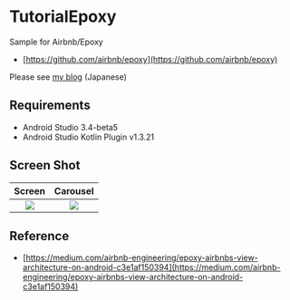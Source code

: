 # TutorialEpoxy

Sample for Airbnb/Epoxy

- [https://github.com/airbnb/epoxy](https://github.com/airbnb/epoxy)

Please see [my blog](https://masegi.hatenablog.com/entry/2019/02/24/215211) (Japanese)

## Requirements

- Android Studio 3.4-beta5
- Android Studio Kotlin Plugin v1.3.21

## Screen Shot

Screen | Carousel
:---:|:---:
![](https://s3-ap-northeast-1.amazonaws.com/github.masegi/Tutorial-Epoxy/Epoxy_Scroll.gif) |![](https://s3-ap-northeast-1.amazonaws.com/github.masegi/Tutorial-Epoxy/Epoxy_Carousel.gif)
## Reference

- [https://medium.com/airbnb-engineering/epoxy-airbnbs-view-architecture-on-android-c3e1af150394](https://medium.com/airbnb-engineering/epoxy-airbnbs-view-architecture-on-android-c3e1af150394)


